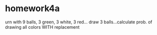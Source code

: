 # homework4a
urn with 9 balls, 3 green, 3 white, 3 red... draw 3 balls...calculate prob. of drawing all colors WITH replacement
